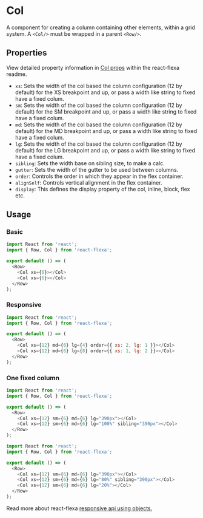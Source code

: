# Col

A component for creating a column containing other elements, within a grid system. A `<Col/>` must be wrapped in a parent `<Row/>`.

## Properties

View detailed property information in [Col props](https://github.com/aaronvanston/react-flexa#col-props) within the react-flexa readme.

- `xs`: Sets the width of the col based the column configuration (12 by default) for the XS breakpoint and up, or pass a width like string to fixed have a fixed colum.
- `sm`: Sets the width of the col based the column configuration (12 by default) for the SM breakpoint and up, or pass a width like string to fixed have a fixed colum.
- `md`: Sets the width of the col based the column configuration (12 by default) for the MD breakpoint and up, or pass a width like string to fixed have a fixed colum.
- `lg`: Sets the width of the col based the column configuration (12 by default) for the LG breakpoint and up, or pass a width like string to fixed have a fixed colum.
- `sibling`: Sets the width base on sibling size, to make a calc.
- `gutter`: Sets the width of the gutter to be used between columns.
- `order`: Controls the order in which they appear in the flex container.
- `alignSelf`: Controls vertical alignment in the flex container.
- `display`: This defines the display property of the col, inline, block, flex etc.

## Usage

### Basic

```js
import React from 'react';
import { Row, Col } from 'react-flexa';

export default () => (
  <Row>
    <Col xs={6}></Col>
    <Col xs={6}></Col>
  </Row>
);
```

### Responsive

```js
import React from 'react';
import { Row, Col } from 'react-flexa';

export default () => (
  <Row>
    <Col xs={12} md={6} lg={4} order={{ xs: 2, lg: 1 }}></Col>
    <Col xs={12} md={6} lg={8} order={{ xs: 1, lg: 2 }}></Col>
  </Row>
);
```

### One fixed column

```js
import React from 'react';
import { Row, Col } from 'react-flexa';

export default () => (
  <Row>
    <Col xs={12} sm={6} md={6} lg="390px"></Col>
    <Col xs={12} sm={6} md={6} lg="100%" sibling="390px"></Col>
  </Row>
);
```

```js
import React from 'react';
import { Row, Col } from 'react-flexa';

export default () => (
  <Row>
    <Col xs={12} sm={6} md={6} lg="390px"></Col>
    <Col xs={12} sm={6} md={6} lg="80%" sibling="390px"></Col>
    <Col xs={12} sm={6} md={6} lg="20%"></Col>
  </Row>
);
```

Read more about react-flexa [responsive api using objects.](https://github.com/aaronvanston/react-flexa#responsive-api-using-objects)
